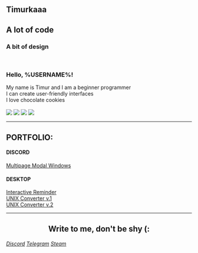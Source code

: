 <section id="welcome">
  <div class="welcome-about-me">
    <h1>Timurkaaa</h1>
    <h2>A lot of code</h2>
    <h3>A bit of design</h3>
  </div>
  <br>
  <div class="welcome-dialog">
    <h3>Hello, %USERNAME%!</h3>
    <div class="welcome-dialog--item">
      <div>My name is Timur and I am a beginner programmer</div>
    </div>
    <div class="welcome-dialog--item">
      <div>I can create user-friendly interfaces</div>
    </div>
    <div class="welcome-dialog--item">
      <div>I love chocolate cookies</div>
    </div>
  </div>
  <br>
  <div class="welcome-skils">
    <img src="https://img.icons8.com/?size=60&id=Yfprg8CASXbD&format=png&color=000000">
    <img src="https://img.icons8.com/?size=60&id=9LzTKJEpw79X&format=png&color=000000">
    <img src="https://img.icons8.com/?size=60&id=52wKEsyyo49O&format=png&color=000000">
    <img src="https://img.icons8.com/?size=60&id=dRqM1lGcJv6U&format=png&color=000000">
  </div>
</section>
<hr>
<section>
  <h1>PORTFOLIO:</h1>
  <div class="discord">
    <h4>DISCORD</h4>
    <a href="https://github.com/Timurkaaaaaaa/multipage-modal-windows-disnake">Multipage Modal Windows</a>
  </div>
  <div class="desktop">
    <h4>DESKTOP</h4>
    <a href="https://github.com/Timurkaaaaaaa/GOS-Pamyatka">Interactive Reminder</a><br>
    <a href="https://github.com/Timurkaaaaaaa/UNIX-Time">UNIX Converter v.1</a><br>
    <a href="https://github.com/Timurkaaaaaaa/UNIX-Converter">UNIX Converter v.2</a>
  </div>
</section>
<hr>
<section>
  <center>
    <h1>Write to me, don't be shy (:</h1></center>
    <div class="my-contacts">
      <h6 class="my-contact--links">
        <a href="https://discordapp.com/users/771247907315384320/">Discord</a>
        <a href="https://t.me/Timurkaaa123">Telegram</a>
        <a href="https://steamcommunity.com/profiles/76561199379029828/">Steam</a>
      </h6>
    </div>
  </center>
</section>
